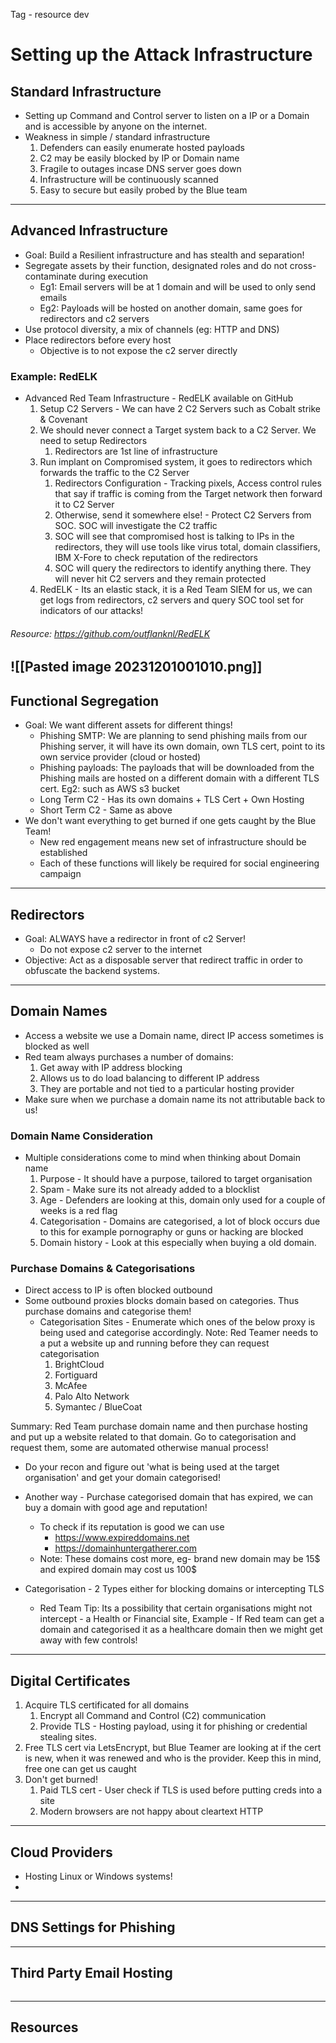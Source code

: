 Tag - resource dev
# Setting up the Attack Infrastructure

## Standard Infrastructure 
- Setting up Command and Control server to listen on a IP or a Domain and is accessible by anyone on the internet.
- Weakness in simple / standard infrastructure
	1. Defenders can easily enumerate hosted payloads
	2. C2 may be easily blocked by IP or Domain name
	3. Fragile to outages incase DNS server goes down
	4. Infrastructure will be continuously scanned
	5. Easy to secure but easily probed by the Blue team
------------------------------------------------------------------------
## Advanced Infrastructure 
- Goal: Build a Resilient infrastructure and has stealth and separation!
- Segregate assets by their function, designated roles and do not cross-contaminate during execution
	- Eg1: Email servers will be at 1 domain and will be used to only send emails
	- Eg2: Payloads will be hosted on another domain, same goes for redirectors and c2 servers
- Use protocol diversity, a mix of channels (eg: HTTP and DNS)
- Place redirectors before every host
	- Objective is to not expose the c2 server directly

### Example: RedELK
- Advanced Red Team Infrastructure - RedELK available on GitHub
	1. Setup C2 Servers - We can have 2 C2 Servers such as Cobalt strike & Covenant
	2. We should never connect a Target system back to a C2 Server. We need to setup Redirectors
		1. Redirectors are 1st line of infrastructure
	3. Run implant on Compromised system, it goes to redirectors which forwards the traffic to the C2 Server
		1. Redirectors Configuration - Tracking pixels, Access control rules that say if traffic is coming from the Target network then forward it to C2 Server
		2. Otherwise, send it somewhere else! - Protect C2 Servers from SOC. SOC will investigate the C2 traffic
		3. SOC will see that compromised host is talking to IPs in the redirectors, they will use tools like virus total, domain classifiers, IBM X-Fore to check reputation of the redirectors
		4. SOC will query the redirectors to identify anything there. They will never hit C2 servers and they remain protected
	4. RedELK - Its an elastic stack, it is a Red Team SIEM for us, we can get logs from redirectors, c2 servers and query SOC tool set for indicators of our attacks!
###### Resource: https://github.com/outflanknl/RedELK 
![[Pasted image 20231201001010.png]]
----------------------------------------------------------------------------------
## Functional Segregation
- Goal: We want different assets for different things!
	- Phishing SMTP: We are planning to send phishing mails from our Phishing server, it will have its own domain, own TLS cert, point to its own service provider (cloud or hosted)
	- Phishing payloads: The payloads that will be downloaded from the Phishing mails are hosted on a different domain with a different TLS cert. Eg2: such as AWS s3 bucket
	- Long Term C2 - Has its own domains + TLS Cert + Own Hosting
	- Short Term C2 - Same as above
- We don't want everything to get burned if one gets caught by the Blue Team!
	- New red engagement means new set of infrastructure should be established
	- Each of these functions will likely be required for social engineering campaign
------------------------------------------------------------------------
## Redirectors
- Goal: ALWAYS have a redirector in front of c2 Server!
	- Do not expose c2 server to the internet
- Objective: Act as a disposable server that redirect traffic in order to obfuscate the backend systems.
------------------------------------------------------------------------
## Domain Names
- Access a website we use a Domain name, direct IP access sometimes is blocked as well
- Red team always purchases a number of domains:
	1. Get away with IP address blocking
	2. Allows us to do load balancing to different IP address
	3. They are portable and not tied to a particular hosting provider
- Make sure when we purchase a domain name its not attributable back to us!

### Domain Name Consideration
- Multiple considerations come to mind when thinking about Domain name
	1. Purpose - It should have a purpose, tailored to target organisation
	2. Spam - Make sure its not already added to a blocklist
	3. Age - Defenders are looking at this, domain only used for a couple of weeks is a red flag
	4. Categorisation - Domains are categorised, a lot of block occurs due to this for example pornography or guns or hacking are blocked
	5. Domain history - Look at this especially when buying a old domain.

### Purchase Domains & Categorisations
- Direct access to IP is often blocked outbound
- Some outbound proxies blocks domain based on categories. Thus purchase domains and categorise them!
	- Categorisation Sites - Enumerate which ones of the below proxy is being used and categorise accordingly. Note: Red Teamer needs to a put a website up and running before they can request categorisation
		1. BrightCloud
		2. Fortiguard
		3. McAfee
		4. Palo Alto Network
		5. Symantec / BlueCoat
		
Summary: Red Team purchase domain name and then purchase hosting and put up a website related to that domain. Go to categorisation and request them, some are automated otherwise manual process!
- Do your recon and figure out 'what is being used at the target organisation' and get your domain categorised!

- Another way - Purchase categorised domain that has expired, we can buy a domain with good age and reputation!
	- To check if its reputation is good we can use
		- https://www.expireddomains.net
		- https://domainhuntergatherer.com
	- Note: These domains cost more, eg- brand new domain may be 15$ and expired domain may cost us 100$

- Categorisation - 2 Types either for blocking domains or intercepting TLS 
	- Red Team Tip: Its a possibility that certain organisations might not intercept - a Health or Financial site, Example - If Red team can get a domain and categorised it as a healthcare domain then we might get away with few controls! 

------------------------------------------------------------------------
## Digital Certificates
1. Acquire TLS certificated for all domains
	1. Encrypt all Command and Control (C2) communication
	2. Provide TLS - Hosting payload, using it for phishing or credential stealing sites.
2. Free TLS cert via LetsEncrypt, but Blue Teamer are looking at if the cert is new, when it was renewed and who is the provider. Keep this in mind, free one can get us caught
3. Don't get burned!
	1. Paid TLS cert - User check if TLS is used before putting creds into a site
	2. Modern browsers are not happy about cleartext HTTP

------------------------------------------------------------------------
## Cloud Providers
- Hosting Linux or Windows systems!
- 

------------------------------------------------------------------------
## DNS Settings for Phishing

------------------------------------------------------------------------
## Third Party Email Hosting

```markdown
```


------------------------------------------------------------------------
## Resources

```markdown
```